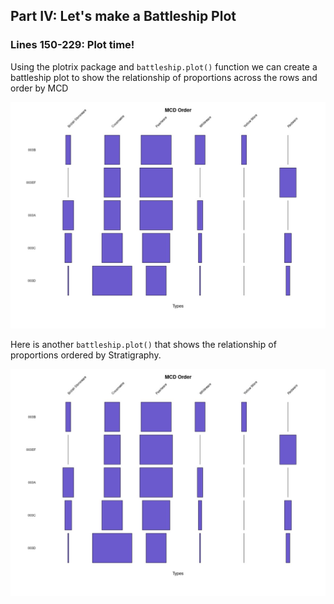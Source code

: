 ## Part IV: Let's make a Battleship Plot

### Lines 150-229: Plot time!

Using the plotrix package and ```battleship.plot()``` function we can create a battleship plot to show the relationship of proportions across the rows and order by MCD

![](./Images/BattleshipPlot.jpg)


Here is another ```battleship.plot()``` that shows the relationship of proportions ordered by Stratigraphy. 

![](./Images/BattleshipPlot.jpg)
